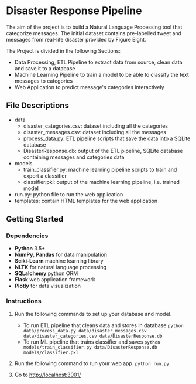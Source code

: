 # Disaster Response Pipeline

The aim of the project is to build a Natural Language Processing tool that categorize messages. The initial dataset contains pre-labelled tweet and messages from real-life disaster provided by Figure Eight.

The Project is divided in the following Sections:

* Data Processing, ETL Pipeline to extract data from source, clean data and save it to a database
* Machine Learning Pipeline to train a model to be able to classify the text messages to categories
* Web Application to predict message's categories interactively

## File Descriptions

* data
  * disaster_categories.csv: dataset including all the categories
  * disaster_messages.csv: dataset including all the messages
  * process_data.py: ETL pipeline scripts that save the data into a SQLite database
  * DisasterResponse.db: output of the ETL pipeline, SQLite database containing messages and categories data
* models
  * train_classifier.py: machine learning pipeline scripts to train and export a classifier
  * classifier.pkl: output of the machine learning pipeline, i.e. trained model
* run.py: python file to run the web application
* templates: contain HTML templates for the web application

## Getting Started

### Dependencies

* **Python** 3.5+
* **NumPy**, **Pandas** for data manipulation
* **Sciki-Learn** machine learning library
* **NLTK** for natural language processing
* **SQLalchemy** python ORM
* **Flask** web application framework
* **Plotly** for data visualization

### Instructions

1. Run the following commands to set up your database and model.
    * To run ETL pipeline that cleans data and stores in database
        `python data/process_data.py data/disaster_messages.csv data/disaster_categories.csv data/DisasterResponse.db`
    * To run ML pipeline that trains classifier and saves
        `python models/train_classifier.py data/DisasterResponse.db models/classifier.pkl`

2. Run the following command to run your web app.
    `python run.py`

3. Go to [http://localhost:3001/](localhost:3001)
